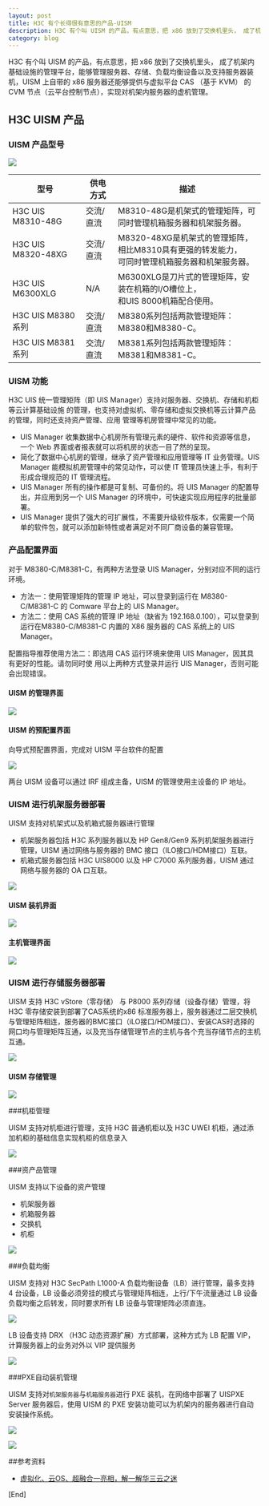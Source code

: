 ```yaml
---
layout: post
title: H3C 有个长得很有意思的产品-UISM
description: H3C 有个叫 UISM 的产品，有点意思，把 x86 放到了交换机里头， 成了机架内基础设施的管理平台，能够管理服务器、存储、负载均衡设备以及支持服务器装机，UISM 上自带的 x86 服务器还能够提供与虚拟平台 CAS （基于 KVM） 的 CVM 节点（云平台控制节点），实现对机架内服务器的虚机管理。
category: blog
---
```


H3C 有个叫 UISM 的产品，有点意思，把 x86 放到了交换机里头， 成了机架内基础设施的管理平台，能够管理服务器、存储、负载均衡设备以及支持服务器装机，UISM 上自带的 x86 服务器还能够提供与虚拟平台 CAS （基于 KVM） 的 CVM 节点（云平台控制节点），实现对机架内服务器的虚机管理。

## H3C UISM 产品

### UISM 产品型号

![](http://7xjudy.com1.z0.glb.clouddn.com/2016-09-20-14743574972424.jpg)

| 型号 | 供电方式 | 描述 |
| --- | --- | --- |
| H3C UIS M8310-48G  | 交流/直流  | M8310-48G是机架式的管理矩阵，可同时管理机箱服务器和机架服务器。|
| H3C UIS M8320-48XG  | 交流/直流  |M8320-48XG是机架式的管理矩阵，相比M8310具有更强的转发能力，<br>可同时管理机箱服务器和机架服务器。 |
| H3C UIS M6300XLG  | N/A |  M6300XLG是刀片式的管理矩阵，安装在机箱的I/O槽位上，<br>和UIS 8000机箱配合使用。 |
| H3C UIS M8380系列 | 交流/直流  | M8380系列包括两款管理矩阵：M8380和M8380-C。  |
| H3C UIS M8381系列 | 交流/直流  | M8381系列包括两款管理矩阵：M8381和M8381-C。  |

### UISM 功能

H3C UIS 统一管理矩阵（即 UIS Manager）支持对服务器、交换机、存储和机柜等云计算基础设施
的管理，也支持对虚拟机、零存储和虚拟交换机等云计算产品的管理，同时还支持资产管理、应用
管理等机房管理中常见的功能。 

* UIS Manager 收集数据中心机房所有管理元素的硬件、软件和资源等信息，一个 Web 界面或者报表就可以将机房的状态一目了然的呈现。 
* 简化了数据中心机房的管理，继承了资产管理和应用管理等 IT 业务管理。UIS Manager 能模拟机房管理中的常见动作，可以使 IT 管理员快速上手，有利于形成合理规范的 IT 管理流程。 
* UIS Manager 所有的操作都是可复制、可备份的。将 UIS Manager 的配置导出，并应用到另一个 UIS Manager 的环境中，可快速实现应用程序的批量部署。 
* UIS Manager 提供了强大的可扩展性，不需要升级软件版本，仅需要一个简单的软件包，就可以添加新特性或者满足对不同厂商设备的兼容管理。 



### 产品配置界面

对于 M8380-C/M8381-C，有两种方法登录 UIS Manager，分别对应不同的运行环境。 

* 方法一：使用管理矩阵的管理 IP 地址，可以登录到运行在 M8380-C/M8381-C 的 Comware 平台上的 UIS Manager。 
* 方法二：使用 CAS 系统的管理 IP 地址（缺省为 192.168.0.100），可以登录到运行在M8380-C/M8381-C 内置的 X86 服务器的 CAS 系统上的 UIS Manager。 

配置指导推荐使用方法二：即选用 CAS 运行环境来使用 UIS Manager，因其具有更好的性能。请勿同时使
用以上两种方式登录并运行 UIS Manager，否则可能会出现错误。 

#### UISM 的管理界面

![](http://7xjudy.com1.z0.glb.clouddn.com/2016-09-20-14743505887279.jpg)

#### UISM 的预配置界面

向导式预配置界面，完成对 UISM 平台软件的配置

![](http://7xjudy.com1.z0.glb.clouddn.com/2016-09-20-14743506806037.jpg)

两台 UISM 设备可以通过 IRF 组成主备，UISM 的管理使用主设备的 IP 地址。

### UISM 进行机架服务器部署

UISM 支持对机架式以及机箱式服务器进行管理

* 机架服务器包括 H3C 系列服务器以及 HP Gen8/Gen9 系列机架服务器进行管理，UISM 通过网络与服务器的 BMC 接口（ILO接口/HDM接口）互联。
* 机箱式服务器包括 H3C UIS8000 以及 HP C7000 系列服务器，UISM 通过网络与服务器的 OA 口互联。

![](http://7xjudy.com1.z0.glb.clouddn.com/2016-09-20-14743513664494.jpg)


#### UISM 装机界面

![](http://7xjudy.com1.z0.glb.clouddn.com/2016-09-20-14743510182330.jpg)


#### 主机管理界面

![](http://7xjudy.com1.z0.glb.clouddn.com/2016-09-20-14743476833760.jpg)

### UISM 进行存储服务器部署

UISM 支持 H3C vStore（零存储） 与 P8000 系列存储（设备存储）管理，将 H3C 零存储安装到部署了CAS系统的x86 标准服务器上，服务器通过二层交换机与管理矩阵相连，服务器的BMC接口（iLO接口/HDM接口）、安装CAS时选择的网口均与管理矩阵互通，以及充当存储管理节点的主机与各个充当存储节点的主机互通。 

![](http://7xjudy.com1.z0.glb.clouddn.com/2016-09-20-14743513445541.jpg)

#### UISM 存储管理

![](http://7xjudy.com1.z0.glb.clouddn.com/2016-09-20-14743514641569.jpg)

###机柜管理

UISM 支持对机柜进行管理，支持 H3C 普通机柜以及 H3C UWEI 机柜，通过添加机柜的基础信息实现机柜的信息录入

![](http://7xjudy.com1.z0.glb.clouddn.com/2016-09-20-14743516103423.jpg)


###资产品管理

UISM 支持以下设备的资产管理

* 机架服务器
* 机箱服务器
* 交换机
* 机柜

![](http://7xjudy.com1.z0.glb.clouddn.com/2016-09-20-14743517397047.jpg)

###负载均衡

UISM 支持对 H3C SecPath L1000-A 负载均衡设备（LB）进行管理，最多支持 4 台设备，LB 设备必须旁挂的模式与管理矩阵相连，上行/下午流量通过 LB 设备负载均衡之后转发，同时要求所有 LB 设备与管理矩阵必须直连。

![](http://7xjudy.com1.z0.glb.clouddn.com/2016-09-20-14743534373529.jpg)


LB 设备支持 DRX （H3C 动态资源扩展）方式部署，这种方式为 LB 配置 VIP，计算服务器上的业务对外以 VIP 提供服务

![](http://7xjudy.com1.z0.glb.clouddn.com/2016-09-20-14743536513768.jpg)


###PXE自动装机管理

UISM 支持对``机架服务器``与``机箱服务器``进行 PXE 装机，在网络中部署了 UISPXE Server 服务器后，使用 UISM 的 PXE 安装功能可以为机架内的服务器进行自动安装操作系统。

![](http://7xjudy.com1.z0.glb.clouddn.com/2016-09-20-14743537733285.jpg)


![](http://7xjudy.com1.z0.glb.clouddn.com/2016-09-20-14743538188465.jpg)


##参考资料

* [虚拟化、云OS、超融合一亮相，解一解华三云之迷](https://read01.com/6zKRDg.html)


[End]


